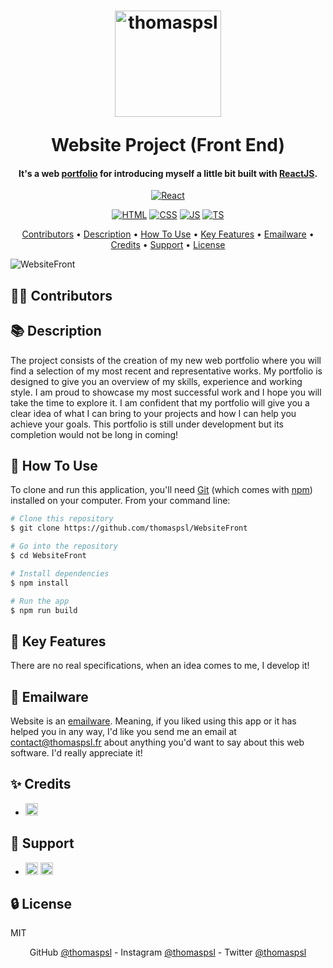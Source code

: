 <h1 align="center">
  <p></p><p></p> 
  <a href="https://www.thomaspsl.fr"><img src="https://user-images.githubusercontent.com/84765571/216166816-aa52913c-abfd-453f-8dbf-962a5d147531.png" alt="thomaspsl" width="170"></a>
  <br><p></p>Website Project (Front End)<br>
</h1>
<h4 align="center">It's a web <a href="https://www.thomaspsl.fr" target="_blank">portfolio</a> for introducing myself a little bit built with <a href="https://fr.reactjs.org/" target="_blank">ReactJS</a>.</h4>

<!-- --------------------------------------------------------- -->

<p align="center">
  <a href="https://fr.reactjs.org/"><img src="https://img.shields.io/badge/React-18.2-5ED3F3" alt="React"></a>
</p>
<p align="center">
  <a href="https://html.com/"><img src="https://img.shields.io/badge/HTML-5.0-E34C26" alt="HTML"></a>
  <a href="https://developer.mozilla.org/fr/docs/Learn/CSS"><img src="https://img.shields.io/badge/CSS-3.0-563D7C" alt="CSS"></a>
  <a href="https://developer.mozilla.org/fr/docs/Learn/JavaScript"><img src="https://img.shields.io/badge/JS-_13.0_-F1E05A" alt="JS"></a>
  <a href="https://www.typescriptlang.org/"><img src="https://img.shields.io/badge/TS-4.8-3178C6" alt="TS"></a>
</p>

<!-- --------------------------------------------------------- -->

<p align="center">
  <a href="#-contributors">Contributors</a> •
  <a href="#-description">Description</a> •
  <a href="#-how-to-use">How To Use</a> •
  <a href="#-key-features">Key Features</a> •
  <a href="#-emailware">Emailware</a> •
  <a href="#-credits">Credits</a> •
  <a href="#-support">Support</a> •
  <a href="#-license">License</a>
</p>

<!-- --------------------------------------------------------- -->
![WebsiteFront](https://github.com/thomaspsl/WebsiteFront/assets/84765571/52061de2-2c13-4dda-b25e-7297cb02b1c0)

<!-- --------------------------------------------------------- -->

## 👨‍🎓 Contributors

<!-- --------------------------------------------------------- -->

## 📚 Description
The project consists of the creation of my new web portfolio where you will find a selection of my most recent and representative works. My portfolio is designed to give you an overview of my skills, experience and working style. I am proud to showcase my most successful work and I hope you will take the time to explore it. I am confident that my portfolio will give you a clear idea of what I can bring to your projects and how I can help you achieve your goals. This portfolio is still under development but its completion would not be long in coming!

<!-- --------------------------------------------------------- -->

## 🚀 How To Use
To clone and run this application, you'll need [Git](https://git-scm.com) (which comes with [npm](http://npmjs.com)) installed on your computer. From your command line:
```bash
# Clone this repository
$ git clone https://github.com/thomaspsl/WebsiteFront

# Go into the repository
$ cd WebsiteFront

# Install dependencies
$ npm install

# Run the app
$ npm run build
```

<!-- --------------------------------------------------------- -->

## 🔑 Key Features
There are no real specifications, when an idea comes to me, I develop it!

<!-- --------------------------------------------------------- -->

## 📮 Emailware
Website is an [emailware](https://en.wiktionary.org/wiki/emailware). Meaning, if you liked using this app or it has helped you in any way, I'd like you send me an email at <contact@thomaspsl.fr> about anything you'd want to say about this web software. I'd really appreciate it!

<!-- --------------------------------------------------------- -->

## ✨ Credits
-   <a href="https://developer.android.com/jetpack/compose"><img src="https://img.shields.io/badge/Wavy%20Transitions-B404FB.svg?style=for-the-badge&logo=Npm&logoColor=white" height="20" alt="Jetpack%20Compose"></a>

<!-- --------------------------------------------------------- -->

## 💸 Support
-   <a href="https://www.patreon.com"><img src="https://img.shields.io/badge/Patreon-F96854?style=for-the-badge&logo=patreon&logoColor=white" height="20" alt="Patreon"></a>
    <a href="https://www.paypal.com"><img src="https://img.shields.io/badge/PayPal-00457C?style=for-the-badge&logo=paypal&logoColor=white" height="20" alt="Paypal"></a>

<!-- --------------------------------------------------------- -->

## 🔒 License
MIT

<!-- --------------------------------------------------------- -->

<p align="center">
  GitHub <a href="https://github.com/thomaspsl">@thomaspsl</a> - Instagram <a href="https://www.instagram.com/thomaspsl_">@thomaspsl</a> - Twitter <a href="https://twitter.com/thomaspsl_">@thomaspsl</a>
</p>
